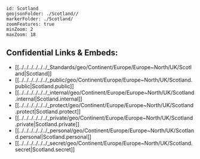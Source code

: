 
```leaflet
id: Scotland
geojsonFolder: ./Scotland//
markerFolder: ./Scotland/
zoomFeatures: true 
minZoom: 2 
maxZoom: 18
```


## Confidential Links & Embeds: 
- [[../../../../../../_Standards/geo/Continent/Europe/Europe~North/UK/Scotland|Scotland]] 
- [[../../../../../../_public/geo/Continent/Europe/Europe~North/UK/Scotland.public|Scotland.public]] 
- [[../../../../../../_internal/geo/Continent/Europe/Europe~North/UK/Scotland.internal|Scotland.internal]] 
- [[../../../../../../_protect/geo/Continent/Europe/Europe~North/UK/Scotland.protect|Scotland.protect]] 
- [[../../../../../../_private/geo/Continent/Europe/Europe~North/UK/Scotland.private|Scotland.private]] 
- [[../../../../../../_personal/geo/Continent/Europe/Europe~North/UK/Scotland.personal|Scotland.personal]] 
- [[../../../../../../_secret/geo/Continent/Europe/Europe~North/UK/Scotland.secret|Scotland.secret]] 
